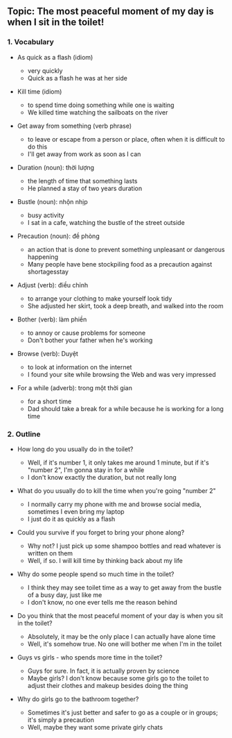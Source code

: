 ## Topic: The most peaceful moment of my day is when I sit in the toilet!

### 1. Vocabulary
- As quick as a flash (idiom)
  + very quickly
  + Quick as a flash he was at her side

- Kill time (idiom)
  + to spend time doing something while one is waiting
  + We killed time watching the sailboats on the river

- Get away from something (verb phrase)
  + to leave or escape from a person or place, often when it is difficult to do this
  + I'll get away from work as soon as I can

- Duration (noun): thời lượng
  + the length of time that something lasts
  + He planned a stay of two years duration

- Bustle (noun): nhộn nhịp
  + busy activity
  + I sat in a cafe, watching the bustle of the street outside

- Precaution (noun): đề phòng
  + an action that is done to prevent something unpleasant or dangerous happening
  + Many people have bene stockpiling food as a precaution against shortagesstay 

- Adjust (verb): điều chỉnh
  + to arrange your clothing to make yourself look tidy
  + She adjusted her skirt, took a deep breath, and walked into the room

- Bother (verb): làm phiền
  + to annoy or cause problems for someone
  + Don't bother your father when he's working

- Browse (verb): Duyệt
  + to look at information on the internet
  + I found your site while browsing the Web and was very impressed

- For a while (adverb): trong một thời gian
  + for a short time
  + Dad should take a break for a while because he is working for a long time

### 2. Outline
- How long do you usually do in the toilet?
  + Well, if it's number 1, it only takes me around 1 minute, but if it's "number 2", I'm gonna stay in for a while
  + I don't know exactly the duration, but not really long

- What do you usually do to kill the time when you're going "number 2"
  + I normally carry my phone with me and browse social media, sometimes I even bring my laptop
  + I just do it as quickly as a flash

- Could you survive if you forget to bring your phone along?
  + Why not? I just pick up some shampoo bottles and read whatever is written on them
  + Well, if so. I will kill time by thinking back about my life

- Why do some people spend so much time in the toilet?
  + I think they may see toilet time as a way to get away from the bustle of a busy day, just like me
  + I don't know, no one ever tells me the reason behind

- Do you think that the most peaceful moment of your day is when you sit in the toilet?
  + Absolutely, it may be the only place I can actually have alone time
  + Well, it's somehow true. No one will bother me when I'm in the toilet

- Guys vs girls - who spends more time in the toilet?
  + Guys for sure. In fact, it is actually proven by science
  + Maybe girls? I don't know because some girls go to the toilet to adjust their clothes and makeup besides doing the thing

- Why do girls go to the bathroom together?
  + Sometimes it's just better and safer to go as a couple or in groups; it's simply a precaution
  + Well, maybe they want some private girly chats